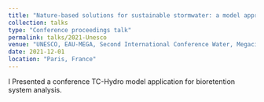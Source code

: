 ```yaml
---
title: "Nature-based solutions for sustainable stormwater: a model approach and sensitivity analysis for bioretention design using green and ampt and reservoir flood routing"
collection: talks
type: "Conference proceedings talk"
permalink: talks/2021-Unesco
venue: "UNESCO, EAU-MEGA, Second International Conference Water, Megacities and Global Changes."
date: 2021-12-01
location: "Paris, France"
---
```

I Presented a conference TC-Hydro model application for bioretention system analysis.

